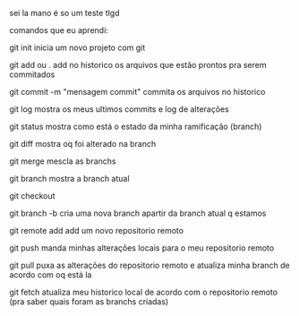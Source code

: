 sei la mano é so um teste
tlgd

comandos que eu aprendi:

git init
inicia um novo projeto com git

git add <nome-arquivo> ou .
add no historico os arquivos que estão prontos pra serem commitados

git commit -m "mensagem commit"
commita os arquivos no historico

git log
mostra os meus ultimos commits e log de alterações

git status
mostra como está o estado da minha ramificação (branch)

git diff
mostra oq foi alterado na branch

git merge
mescla as branchs 

git branch
mostra a branch atual

git checkout <nome-branch>

git branch -b
cria uma nova branch apartir da branch atual q estamos 

git remote add <nome> <url>
add um novo repositorio remoto

git push <nome> <nome-branch>
manda minhas alterações locais para o meu repositorio remoto

git pull <nome> <nome-branch>
puxa as alterações do repositorio remoto e atualiza minha branch de acordo com oq está la

git fetch
atualiza meu historico local de acordo com o repositorio remoto (pra saber quais foram as branchs criadas)


